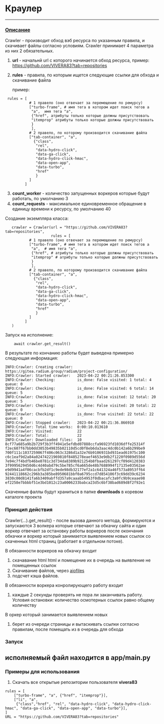 # Краулер

---

### [Описание](docs/description.md)

Crawler - производит обход вэб ресурса по указанным правила, и скачивает файлы согласно условиям.
Crawler принимает 4 параметра из них 2 обязательных.

1. __url__ - начальнй url с которого начинается обход ресурса, пример: https://github.com/VIVERA83?tab=repositories
2. __rules__ - правила, по которым ищется следующие ссылки для обхода и скачивание файла

   пример:

```commandline
 rules = [
           # 1 правело (оно отвечает за перемещение по ремурсу)
           ["turbo-frame", # имя тега в котором идет поиск тегов а
            "a",  имя тега "a",
            {"href", атрибуты только которые должны присутствовать
            "itemprop" атрибуты только которые должны присутствовать
            }
            ],
           # 2 правело, по которому производится скачивание файла
           ["tab-container", "a",
             {"class",
              "rel",
              "data-hydro-click",
              "data-ga-click",
              "data-hydro-click-hmac",
              "data-open-app",
              "data-turbo",
              "href"
              }
           ]
         ]
```

3. __count_worker__ - количество запущенных воркеров которые будут работать, по умолчанию 3
4. __count_requests__ - максимальное единовременное обращение в единицу времени к ресурсу, по умолчанию 40

Создание экземпляра класса:

```commandline
   crawler = Crawler(url = "https://github.com/VIVERA83?tab=repositories",
                     rules = [
           # 1 правело (оно отвечает за перемещение по ремурсу)
           ["turbo-frame", # имя тега в котором идет поиск тегов а
            "a",  # имя тега "a",
            {"href", # атрибуты только которые должны присутствовать
            "itemprop" # атрибуты только которые должны присутствовать
            }
            ],
           # 2 правело, по которому производится скачивание файла
           ["tab-container", "a",
             {"class",
              "rel",
              "data-hydro-click",
              "data-ga-click",
              "data-hydro-click-hmac",
              "data-open-app",
              "data-turbo",
              "href"
              }
           ]
         ]
   )
```

Запуск на исполнение:

```commandline
    await crawler.get_result()
```

В результате по кончанию работы будет выведена примерно следующая информация:

```
INFO:Crawler: Creating crawler:  https://gitea.radium.group/radium/project-configuration/
INFO:Crawler: Started crawler:   2023-04-22 00:21:26.853300
INFO:Crawler: Checking:          is_done: False visited: 1 total: 4 queue: 0
INFO:Crawler: Checking:          is_done: False visited: 6 total: 14 queue: 5
INFO:Crawler: Checking:          is_done: False visited: 12 total: 20 queue: 5
INFO:Crawler: Checking:          is_done: False visited: 20 total: 22 queue: 0
INFO:Crawler: Checking:          is_done: True visited: 22 total: 22 queue: 0
INFO:Crawler: Stopped crawler:   2023-04-22 00:21:36.866910
INFO:Crawler: Total time works:  0:00:10.013610
INFO:Crawler: Visited:           22
INFO:Crawler: Total:             22
INFO:Crawler: Downloaded files:  10
8cf77a685a9b2b729f3b3ff4941e5efdbd07888ccfa96923fd1036dffe25314f
f2ec607f67bb0dd3053b49835b02110d5cd0f8eb6da3aac4dc0b142a6b299be9
700f111c1037259067f406c063c3286d1a32e76b9106931bd931ead61975c100
c6c1eaf9d2a84a02474221969810f8485278eaef4653e9db2f1220f0989d556d
7e94c7f4bdfb46be0781c3d734da8389b921254b8fbaad261297cf09d4120383
3f9995629450d6c4d40abd79c5be785cf6a665de48b7688994f17135e03562ae
e9d9941a4f06cacbfb2df1c9ede98db32177ef2a1c641324a46f573a8953ff64
92441118662c296b3a385be8950681bbf0a6795ccd7d854106f3c69dd39c6234
3830c00d8141fa6b3409abffd357a9caaab54953f0dbacafc3a9fc9b9ceaae98
ef2258e7bbbbf51e3bd1012c23a0006233babca23d5c6bf38bad689d8f2f92e1
```

Скаченные фаллы будут храниться в папке __downloads__ в коревом каталоге проекта

### Принцип действия

Crawler(...).get_result() - после вызова данного метода, формируются и запускаются 3 волкера которые отвечают за
обкачку сайта и один воркер отвечает за остановку работы воркеров после окончания обкачки и воркер который занимается
выявлением новых ссылок со скаченных html страниц (работает в отдельном потоке).

В обязанности воркеров на обкачку входит

1. скачавание html html и помещение их в очередь на выявление не помещенных ссылок
2. Скачивание файлов, через [aiofiles](https://pypi.org/project/aiofiles/)
3. подсчет кэша файлов.

В обязанности воркера конролирующего работу входит

1. каждые 2 секунды проверять не пора ли заканчивать работу. Условия остановки: количество осмотерных ссылок равно
   общему количеству

В оркер который занимается выявлением новых

1. берет из очереди страницы и вытаскивать ссылки согласно правилам, после помещать из в очередь для обхода

### Запуск

исполняемый файл находится в app/main.py
---
### Примеры для использования
1. Скачать все открытые репозитории пользователя __vivera83__
```
rules = [
    ["turbo-frame", "a", {"href", "itemprop"}],
    ["li", "a",
     {"class","href", "rel", "data-hydro-click", "data-hydro-click-hmac", "data-ga-click", "data-open-app", "data-turbo"}],
]
URL = "https://github.com/VIVERA83?tab=repositories"
```
